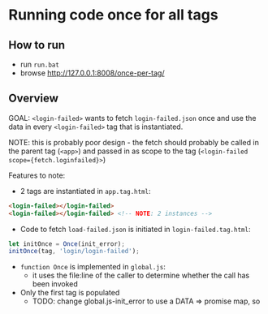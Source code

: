# Running code once for all tags

## How to run
* run `run.bat`
* browse http://127.0.0.1:8008/once-per-tag/

## Overview

GOAL: `<login-failed>` wants to fetch `login-failed.json` once and use the data in every `<login-failed>` tag that is instantiated.

NOTE: this is probably poor design - the fetch should probably be called in the parent tag (`<app>`) and passed in as scope to the tag (`<login-failed scope={fetch.loginfailed}>`)

Features to note:
* 2 tags are instantiated in `app.tag.html`:

```html
<login-failed></login-failed>
<login-failed></login-failed> <!-- NOTE: 2 instances -->
```

* Code to fetch `load-failed.json` is initiated in `login-failed.tag.html`:

```js
let initOnce = Once(init_error);
initOnce(tag, 'login/login-failed');
```

* `function Once` is implemented in `global.js`:
  * it uses the file:line of the caller to determine whether the call has been invoked
* Only the first tag is populated
  * TODO: change global.js-init_error to use a DATA => promise map, so
